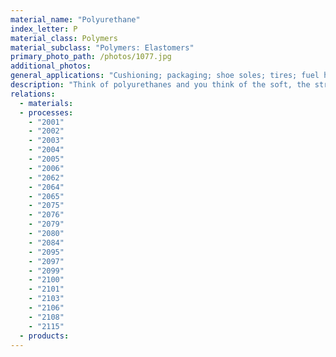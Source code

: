 ```yaml
---
material_name: "Polyurethane"
index_letter: P
material_class: Polymers
material_subclass: "Polymers: Elastomers"
primary_photo_path: /photos/1077.jpg
additional_photos:
general_applications: "Cushioning; packaging; shoe soles; tires; fuel hoses; gears; bearings; car bumpers; adhesives."
description: "Think of polyurethanes and you think of the soft, the stretchy, materials and fabrics (Lycra or Spandex). Like PVC, polyurethanes have thermoplastic, elastomeric and thermosetting grades. They are easily foamed; some 40% of all PU is made into foam by mixing it with a blowing agent. The foams can be open- or closed-cell, microcellular or filter grades. They are the strongest of elastomers."
relations:
  - materials:
  - processes:
    - "2001"
    - "2002"
    - "2003"
    - "2004"
    - "2005"
    - "2006"
    - "2062"
    - "2064"
    - "2065"
    - "2075"
    - "2076"
    - "2079"
    - "2080"
    - "2084"
    - "2095"
    - "2097"
    - "2099"
    - "2100"
    - "2101"
    - "2103"
    - "2106"
    - "2108"
    - "2115"
  - products:
---
```

